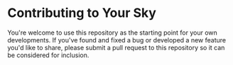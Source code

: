 # Contributing to Your Sky

You're welcome to use this repository as the starting point for your
own developments.  If you've found and fixed a bug or developed a new
feature you'd like to share, please submit a pull request to this
repository so it can be considered for inclusion.
